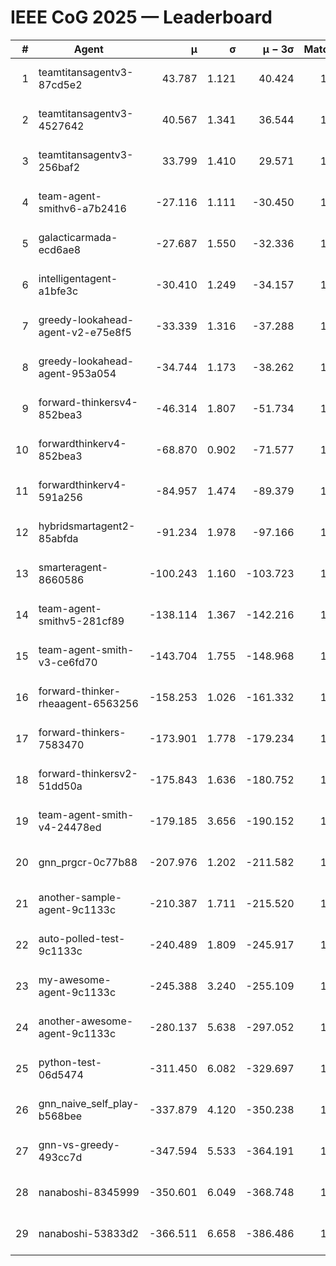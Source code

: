 # IEEE CoG 2025 — Leaderboard

| # | Agent | μ | σ | μ − 3σ | Matches | Updated |
|---:|---|---:|---:|---:|---:|---|
| 1 | teamtitansagentv3-87cd5e2 | 43.787 | 1.121 | 40.424 | 1472 | 2025-08-17 23:25 |
| 2 | teamtitansagentv3-4527642 | 40.567 | 1.341 | 36.544 | 1580 | 2025-08-17 23:25 |
| 3 | teamtitansagentv3-256baf2 | 33.799 | 1.410 | 29.571 | 1592 | 2025-08-17 23:25 |
| 4 | team-agent-smithv6-a7b2416 | -27.116 | 1.111 | -30.450 | 1280 | 2025-08-17 23:25 |
| 5 | galacticarmada-ecd6ae8 | -27.687 | 1.550 | -32.336 | 1660 | 2025-08-17 23:25 |
| 6 | intelligentagent-a1bfe3c | -30.410 | 1.249 | -34.157 | 1223 | 2025-08-17 23:25 |
| 7 | greedy-lookahead-agent-v2-e75e8f5 | -33.339 | 1.316 | -37.288 | 1720 | 2025-08-17 23:25 |
| 8 | greedy-lookahead-agent-953a054 | -34.744 | 1.173 | -38.262 | 1420 | 2025-08-17 23:25 |
| 9 | forward-thinkersv4-852bea3 | -46.314 | 1.807 | -51.734 | 1124 | 2025-08-17 23:25 |
| 10 | forwardthinkerv4-852bea3 | -68.870 | 0.902 | -71.577 | 1119 | 2025-08-17 23:25 |
| 11 | forwardthinkerv4-591a256 | -84.957 | 1.474 | -89.379 | 1350 | 2025-08-17 23:25 |
| 12 | hybridsmartagent2-85abfda | -91.234 | 1.978 | -97.166 | 1460 | 2025-08-17 23:25 |
| 13 | smarteragent-8660586 | -100.243 | 1.160 | -103.723 | 1306 | 2025-08-17 23:25 |
| 14 | team-agent-smithv5-281cf89 | -138.114 | 1.367 | -142.216 | 1520 | 2025-08-17 23:25 |
| 15 | team-agent-smith-v3-ce6fd70 | -143.704 | 1.755 | -148.968 | 1660 | 2025-08-17 23:25 |
| 16 | forward-thinker-rheaagent-6563256 | -158.253 | 1.026 | -161.332 | 1396 | 2025-08-17 23:25 |
| 17 | forward-thinkers-7583470 | -173.901 | 1.778 | -179.234 | 1140 | 2025-08-17 23:25 |
| 18 | forward-thinkersv2-51dd50a | -175.843 | 1.636 | -180.752 | 1416 | 2025-08-17 23:25 |
| 19 | team-agent-smith-v4-24478ed | -179.185 | 3.656 | -190.152 | 1440 | 2025-08-17 23:25 |
| 20 | gnn_prgcr-0c77b88 | -207.976 | 1.202 | -211.582 | 1380 | 2025-08-17 23:25 |
| 21 | another-sample-agent-9c1133c | -210.387 | 1.711 | -215.520 | 1420 | 2025-08-17 23:25 |
| 22 | auto-polled-test-9c1133c | -240.489 | 1.809 | -245.917 | 1200 | 2025-08-17 23:25 |
| 23 | my-awesome-agent-9c1133c | -245.388 | 3.240 | -255.109 | 1880 | 2025-08-17 23:25 |
| 24 | another-awesome-agent-9c1133c | -280.137 | 5.638 | -297.052 | 1420 | 2025-08-17 23:25 |
| 25 | python-test-06d5474 | -311.450 | 6.082 | -329.697 | 1160 | 2025-08-17 23:25 |
| 26 | gnn_naive_self_play-b568bee | -337.879 | 4.120 | -350.238 | 1340 | 2025-08-17 23:25 |
| 27 | gnn-vs-greedy-493cc7d | -347.594 | 5.533 | -364.191 | 1300 | 2025-08-17 23:25 |
| 28 | nanaboshi-8345999 | -350.601 | 6.049 | -368.748 | 1520 | 2025-08-17 23:25 |
| 29 | nanaboshi-53833d2 | -366.511 | 6.658 | -386.486 | 1240 | 2025-08-17 23:25 |
